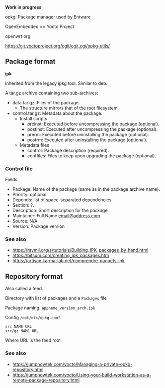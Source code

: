 **Work in progress**

opkg: Package manager used by Entware

OpenEmbedded == Yocto Project

openwrt.org

https://git.yoctoproject.org/cgit/cgit.cgi/opkg-utils/

## Package format

**ipk**

Inherited from the legacy ipkg tool. Similar to deb.

A tar.gz archive containing two sub-archives:

* data.tar.gz: Files of the package.
    - The structure mirrors that of the root filesystem.
* control.tar.gz: Metadata about the package.
    - Install scripts
        - preinst: Executed before uncompressing the package (optional).
        - postinst: Executed after uncompressing the package (optional).
        - prerm: Executed before uninstalling the package (optional).
        - postrm: Executed after uninstalling the package (optional).
    - Metadata files
        - control: Package description (required).
        - conffiles: Files to keep upon upgrading the package (optional).

### Control file

Fields

* Package: Name of the package (same as in the package archive name).
* Priority: optional.
* Depends: list of space-separated dependencies.
* Section: ?.
* Description: Short description for the package.
* Maintainer: Full Name <email@address.com>
* Source: N/A
* Version: Package version

### See also

* <https://raymii.org/s/tutorials/Building_IPK_packages_by_hand.html>
* <https://bitsum.com/creating_ipk_packages.htm>
* <https://artisan.karma-lab.net/comprendre-paquets-ipk>

## Repository format

Also called a feed.

Directory with list of packages and a `Packages` file

Package naming: `appname_version_arch.ipk`

Config `/opt/etc/opkg.conf`

```
src NAME URL
src/gz NAME URL
```

Where URL is the feed root

### See also

* <https://jumpnowtek.com/yocto/Managing-a-private-opkg-repository.html>
* <https://jumpnowtek.com/yocto/Using-your-build-workstation-as-a-remote-package-repository.html>
